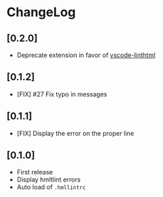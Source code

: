 # ChangeLog

## [0.2.0]

- Deprecate extension in favor of [vscode-linthtml](https://marketplace.visualstudio.com/items?itemName=kamikillerto.vscode-linthtml)

## [0.1.2]

- [FIX] #27 Fix typo in messages

## [0.1.1]

- [FIX] Display the error on the proper line

## [0.1.0]

- First release
- Display hmltlint errors
- Auto load of `.hmllintrc`

